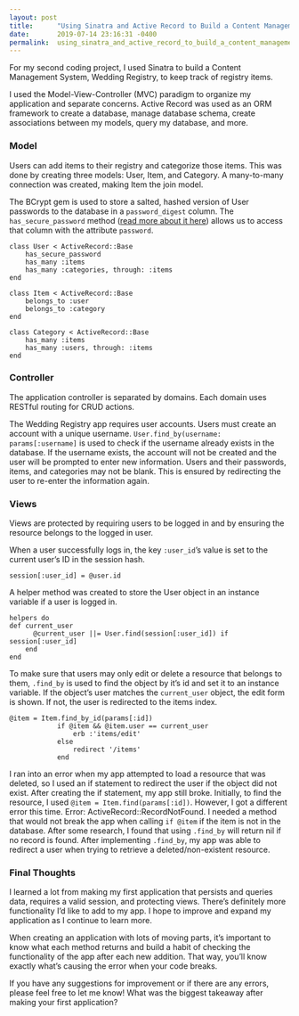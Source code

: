 ```yaml
---
layout: post
title:      "Using Sinatra and Active Record to Build a Content Management System"
date:       2019-07-14 23:16:31 -0400
permalink:  using_sinatra_and_active_record_to_build_a_content_management_system
---
```



For my second coding project, I used Sinatra to build a Content Management System, Wedding Registry, to keep track of registry items. 

I used the Model-View-Controller (MVC) paradigm to organize my application and separate concerns. Active Record was used as an ORM framework to create a database, manage database schema, create associations between my models, query my database, and more. 

### Model

Users can add items to their registry and categorize those items. This was done by creating three models: User, Item, and Category. A many-to-many connection was created, making Item the join model.  

The BCrypt gem is used to store a salted, hashed version of User passwords to the database in a `password_digest` column. The `has_secure_password` method ([read more about it here](http://api.rubyonrails.org/classes/ActiveModel/SecurePassword/ClassMethods.html#method-i-has_secure_password)) allows us to access that column with the attribute `password`.

```
class User < ActiveRecord::Base
    has_secure_password
    has_many :items
    has_many :categories, through: :items
end

class Item < ActiveRecord::Base
    belongs_to :user
    belongs_to :category
end

class Category < ActiveRecord::Base
    has_many :items
    has_many :users, through: :items
end
```

### Controller

The application controller is separated by domains. Each domain uses RESTful routing for CRUD actions. 

The Wedding Registry app requires user accounts. Users must create an account with a unique username. `User.find_by(username: params[:username]` is used to check if the username already exists in the database. If the username exists, the account will not be created and the user will be prompted to enter new information. Users and their passwords, items, and categories may not be blank. This is ensured by redirecting the user to re-enter the information again.

### Views

Views are protected by requiring users to be logged in and by ensuring the resource belongs to the logged in user. 

When a user successfully logs in, the key `:user_id`’s value is set to the current user’s ID in the session hash. 

```
session[:user_id] = @user.id
```
A helper method was created to store the User object in an instance variable if a user is logged in.
```
helpers do
def current_user
      @current_user ||= User.find(session[:user_id]) if session[:user_id]
    end
end
```
To make sure that users may only edit or delete a resource that belongs to them,  `.find_by` is used to find the object by it’s id and set it to an instance variable. If the object’s user matches the `current_user` object, the edit form is shown. If not, the user is redirected to the items index.
```
@item = Item.find_by_id(params[:id])
            if @item && @item.user == current_user
                erb :'items/edit'
            else
                redirect '/items'
            end
```

I ran into an error when my app attempted to load a resource that was deleted, so I used an if statement to redirect the user if the object did not exist. After creating the if statement, my app still broke. Initially, to find the resource, I used `@item = Item.find(params[:id])`. However, I got a different error this time. Error: ActiveRecord::RecordNotFound. I needed a method that would not break the app when calling `if @item` if the item is not in the database. After some research, I found that using `.find_by` will return nil if no record is found. After implementing `.find_by`, my app was able to redirect a user when trying to retrieve a deleted/non-existent resource. 

### Final Thoughts

I learned a lot from making my first application that persists and queries data, requires a valid session, and protecting views. There’s definitely more functionality I’d like to add to my app. I hope to improve and expand my application as I continue to learn more. 

When creating an application with lots of moving parts, it’s important to know what each method returns and build a habit of checking the functionality of the app after each new addition. That way, you’ll know exactly what’s causing the error when your code breaks.

If you have any suggestions for improvement or if there are any errors, please feel free to let me know! What was the biggest takeaway after making your first application?

